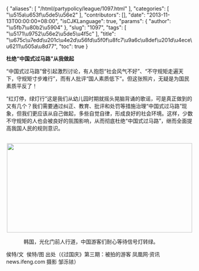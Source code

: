 {
    "aliases": [
        "/html/partypolicy/league/1097.html"
    ],
    "categories": [
        "\u515a\u653f\u5de5\u56e2"
    ],
    "contributors": [],
    "date": "2013-11-13T00:00:00+08:00",
    "isCJKLanguage": true,
    "params": {
        "author": "\u5fb7\u80b2\u5904"
    },
    "slug": "1097",
    "tags": [
        "\u5171\u9752\u56e2\u5de5\u4f5c"
    ],
    "title": "\u675c\u7edd\u201c\u4e2d\u56fd\u5f0f\u8fc7\u9a6c\u8def\u201d\u4ece\u6211\u505a\u8d77",
    "toc": true
}

**杜绝“中国式过马路”从我做起**




“中国式过马路”曾引起激烈讨论，有人抱怨“社会风气不好”、“不守规矩走遍天下，守规矩寸步难行”，而有人批评“国人素质低下”。但这张照片，无疑是为国民素质平反了！




“红灯停，绿灯行”这是我们从幼儿园时期就摇头晃脑背诵的歌谣，可是真正做到的又有几个？我们需要通过纠正、教育、批评和处罚等措施治理“中国式过马路”现象，但我们更应该从自己做起，多些自觉自律，形成良好的社会环境。这样，少数不守规矩的人也会被良好的氛围影响，从而彻底杜绝“中国式过马路”，继而全面提高我国人民的规则意识。




    
<img
    src="https://cdn.tfls.online/mirror/full/d59d289d87e0baa08a4a3e15dc69aef3e131abef.jpg"
    style="display:block;margin-left:auto;margin-right:auto;"
    decoding="async"
    fetchpriority="auto"
    loading="lazy"
    height="241"
    width="500"
/>  











            韩国，光化门前人行道，中国游客们耐心等待信号灯转绿。














侯特/文  侯特/图 出处（《过国庆》第三期：被拍的游客 凤凰网·资讯 news.ifeng.com 摄影 邹泺铱）


